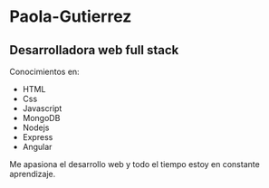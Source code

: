# Paola-Gutierrez
## Desarrolladora web full stack

Conocimientos en:

- HTML
- Css
- Javascript
- MongoDB
- Nodejs
- Express
- Angular

Me apasiona el desarrollo web y todo el tiempo estoy en constante aprendizaje.



